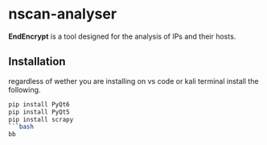 # nscan-analyser

**EndEncrypt** is a tool designed for the analysis of IPs and their hosts.

## Installation
regardless of wether you are installing on vs code or kali terminal install the following.
```bash
pip install PyQt6   
pip install PyQt5
pip install scrapy
```bash
bb

